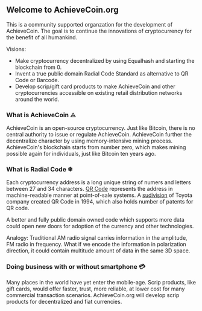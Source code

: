 ## Welcome to AchieveCoin.org

This is a community supported organzation for the development of AchieveCoin. The goal is to continue the innovations of cryptocurrency for the benefit of all humankind. 

Visions:
- Make cryptocurrency decentralized by using Equalhash and starting the blockchain from 0.
- Invent a true public domain Radial Code Standard as alternative to QR Code or Barcode.
- Develop scrip/gift card products to make AchieveCoin and other cryptocurrencies accessible on existing retail distribution networks around the world.



### What is AchieveCoin ⨺ 

AchieveCoin is an open-source cryptocurrency. Just like Bitcoin, there is no central authority to issue or regulate AchieveCoin. AchieveCoin further the decentralize character by using memory-intensive mining process. AchieveCoin's blockchain starts from number zero, which makes mining possible again for individuals, just like Bitcoin ten years ago.


### What is Radial Code ❄

Each cryptocurrency address is a long unique string of numers and letters between 27 and 34 characters. [QR Code](https://en.wikipedia.org/wiki/QR_code) represents the address in machine-readable manner at point-of-sale systems. A [sudivision](http://www.qrcode.com/en/patent.html) of Toyota company created QR Code in 1994, which also holds number of patents for QR code.   

A better and fully public domain owned code which supports more data could open new doors for adoption of the currency and other technologies.

Analogy:
Traditional AM radio signal carries information in the amplitude, FM radio in frequency. What if we encode the information in polarization direction, it could contain multitude amount of data in the same 3D space.

### Doing business with or without smartphone 💳

Many places in the world have yet enter the mobile-age. Scrip products, like gift cards, would offer faster, trust, more reliable, at lower cost for many commercial transaction scenarios. AchieveCoin.org will develop scrip products for decentralized and fiat currencies.



